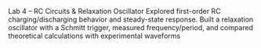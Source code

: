 Lab 4 – RC Circuits & Relaxation Oscillator
Explored first-order RC charging/discharging behavior and steady-state response. Built a relaxation oscillator with a Schmitt trigger, measured frequency/period, and compared theoretical calculations with experimental waveforms
